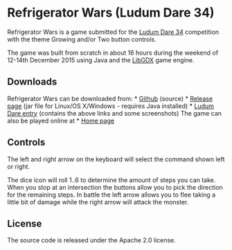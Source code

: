 Refrigerator Wars (Ludum Dare 34)
=================

Refrigerator Wars is a game submitted for the [Ludum Dare 34](http://ludumdare.com/compo/2015/12/09/welcome-to-ludum-dare-34/) competition with the theme Growing and/or Two button controls.

The game was built from scratch in about 16 hours during the weekend of 12-14th December 2015 using Java and the [LibGDX](https://libgdx.badlogicgames.com/) game engine.

## Downloads
Refrigerator Wars can be downloaded from:
    * [Github](https://github.com/jhutting/LD34) (source)
    * [Release page](http://littlebluefrog.nl/LD/LD34-Refrigerator_wars-1.0.jar) (jar file for Linux/OS X/Windows - requires Java installed)
    * [Ludum Dare entry](http://ludumdare.com/compo/ludum-dare-34/?action=preview&uid=34105) (contains the above links and some screenshots)
The game can also be played online at
    * [Home page](http://littlebluefrog.nl/LD/LD34/)

## Controls
The left and right arrow on the keyboard will select the command shown left or right.

The dice icon will roll 1..6 to determine the amount of steps you can take. When you stop at an intersection the buttons allow you to pick the direction for the remaining steps. In battle the left arrow allows you to flee taking a little bit of damage while the right arrow will attack the monster.

## License
The source code is released under the Apache 2.0 license.